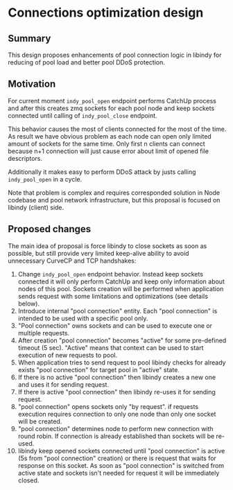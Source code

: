 # Connections optimization design

## Summary

This design proposes enhancements of pool connection logic in libindy for
reducing of pool load and better pool DDoS protection.

## Motivation

For current moment ```indy_pool_open``` endpoint performs CatchUp process and after this
creates zmq sockets for each pool node and keep sockets connected until calling
of ```indy_pool_close``` endpoint.

This behavior causes the most of clients connected for the most of the time. As result
we have obvious problem as each node can open only limited amount of sockets for
the same time. Only first n clients can connect because n+1 connection will just
cause error about limit of opened file descriptors.

Additionally it makes easy to perform DDoS attack by justs calling ```indy_pool_open```
in a cycle.

Note that problem is complex and requires corresponded solution in Node codebase and
pool network infrastructure, but this proposal is focused on libindy (client) side.

## Proposed changes

The main idea of proposal is force libindy to close sockets as soon as possible, but
still provide very limited keep-alive ability to avoid unnecessary CurveCP and TCP
handshakes:

1. Change ```indy_pool_open``` endpoint behavior. Instead keep sockets connected it will only perform CatchUp
   and keep only information about nodes of this pool. Sockets creation will be performed when application
   sends request with some limitations and optimizations (see details below).
1. Introduce internal "pool connection" entity. Each "pool connection" is intended to be used with a specific pool only.
1. "Pool connection" owns sockets and can be used to execute one or multiple requests.
1. After creation "pool connection" becomes "active" for some pre-defined timeout (5 sec). "Active" means that context can be used to start execution of     new requests to pool.
1. When application tries to send request to pool libindy checks for already exists "pool connection" for target pool in "active" state.
1. If there is no active "pool connection" then libindy creates a new one and uses it for sending request.
1. If there is active "pool connection" then libindy re-uses it for sending request.
1. "pool connection" opens sockets only "by request". if requests execution requires connection to only one node than only one socket will be created.
1. "pool connection" determines node to perform new connection with round robin. If connection is already established than sockets will be re-used.
1. libindy keep opened sockets connected until "pool connection" is active (5s from "pool connection" creation) or there is request that waits for
   response on this socket. As soon as "pool connection" is switched from active state and sockets isn't needed for request it will be 
   immediately closed.